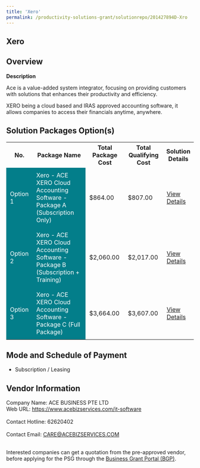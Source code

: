 ```yaml
---
title: 'Xero'
permalink: /productivity-solutions-grant/solutionrepo/201427894D-Xro
---
```


## Xero

## Overview

**Description**

Ace is a value-added system integrator, focusing on providing customers with solutions that enhances their productivity and efficiency.

XERO being a cloud based and IRAS approved accounting software, it allows companies to access their financials anytime, anywhere.

## Solution Packages Option(s)

<table>
<tr>
<th><b>No.</b></th>
<th><b>Package Name</b></th>
<th><b>Total Package Cost</b></th>
<th><b>Total Qualifying Cost</b></th>
<th><b>Solution Details</b></th>
</tr>
<tr>
<td style='padding: 10px; background-color: #037E8A; color: #FFFFFF;'>Option 1</td>
<td style='padding: 10px; background-color: #037E8A; color: #FFFFFF;'>Xero - ACE XERO Cloud Accounting Software - Package A (Subscription Only)</td>
<td style='padding: 10px;'>$864.00</td>
<td style='padding: 10px;'>$807.00</td>
<td style='padding: 10px;'><a href='/images/psg/Desensitised_AceBusiness_Annex3_CRwef_01dec_Part_1.pdf' target='_blank'>View Details</a></td>
</tr>
<tr>
<td style='padding: 10px; background-color: #037E8A; color: #FFFFFF;'>Option 2</td>
<td style='padding: 10px; background-color: #037E8A; color: #FFFFFF;'>Xero - ACE XERO Cloud Accounting Software - Package B (Subscription + Training)</td>
<td style='padding: 10px;'>$2,060.00</td>
<td style='padding: 10px;'>$2,017.00</td>
<td style='padding: 10px;'><a href='/images/psg/Desensitised_AceBusiness_Annex3_CRwef_01dec_Part_2.pdf' target='_blank'>View Details</a></td>
</tr>
<tr>
<td style='padding: 10px; background-color: #037E8A; color: #FFFFFF;'>Option 3</td>
<td style='padding: 10px; background-color: #037E8A; color: #FFFFFF;'>Xero - ACE XERO Cloud Accounting Software - Package C (Full Package)</td>
<td style='padding: 10px;'>$3,664.00</td>
<td style='padding: 10px;'>$3,607.00</td>
<td style='padding: 10px;'><a href='/images/psg/Desensitised_AceBusiness_Annex3_CRwef_01dec_Part_3.pdf' target='_blank'>View Details</a></td>
</tr>
</table>

## Mode and Schedule of Payment

 - Subscription / Leasing

## Vendor Information

 Company Name: ACE BUSINESS PTE LTD<br>Web URL: https://www.acebizservices.com/it-software <br><br>Contact Hotline: 62620402 <br><br>Contact Email: CARE@ACEBIZSERVICES.COM <br><br>

Interested companies can get a quotation from the pre-approved vendor, before applying for the PSG through the <a href='https://www.businessgrants.gov.sg/' target='_blank' rel='noopener'>Business Grant Portal (BGP)</a>.

<script src="/jquery/resize-tables.js"></script>
